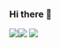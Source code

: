 ### Hi there 👋

<!--
**sproutedpotato/sproutedpotato** is a ✨ _special_ ✨ repository because its `README.md` (this file) appears on your GitHub profile.

Here are some ideas to get you started:

- 🔭 I’m currently working on ...
- 🌱 I’m currently learning ...
- 👯 I’m looking to collaborate on ...
- 🤔 I’m looking for help with ...
- 💬 Ask me about ...
- 📫 How to reach me: ...
- 😄 Pronouns: ...
- ⚡ Fun fact: ...
-->

<a href="https://github.com/sproutedpotato" target="_blank">
<img src="https://img.shields.io/badge/GitHub-000?style=flat&logo=github&logoColor=fff"/><img src="https://img.shields.io/badge/C-000?style=flat&logo=c&logoColor=fff"/></a>



<a href="https://www.naver.com" target="_blank">
<img src="https://img.shields.io/badge/Blog-000?style=flat&logo=naver&logoColor=fff"/></a>


